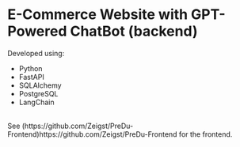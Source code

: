 # E-Commerce Website with GPT-Powered ChatBot (backend)
Developed using:
- Python
- FastAPI
- SQLAlchemy
- PostgreSQL
- LangChain
<br>
See (https://github.com/Zeigst/PreDu-Frontend)https://github.com/Zeigst/PreDu-Frontend for the frontend.
